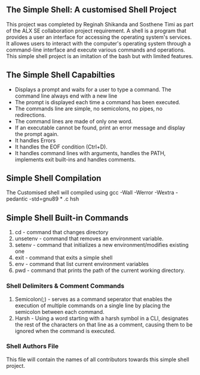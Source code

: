## The Simple Shell: A customised Shell Project
This project was completed by Reginah Shikanda and Sosthene Timi as part of the ALX SE collaboration project requirement. A shell is a program that provides a user an interface for accessing the operating system's services. It allowes users to interact with the computer's operating system through a command-line interface and execute various commands and operations. This simple shell project is an  imitation of the bash but with limited features.

## The Simple Shell Capabilties
* Displays a prompt and waits for a user to type a command. The command line always end with a new line
* The prompt is displayed each time a command has been executed.
* The commands line are simple, no semicolons, no pipes, no redirections.
* The command lines are made of only one word.
* If an executable cannot be found, print an error message and display the prompt again.
* It handles Errors
* It handles the EOF condition (Ctrl+D).
* It handles command lines with arguments, handles the PATH, implements exit built-ins and handles comments.

## Simple Shell Compilation
The Customised shell will compiled using gcc -Wall -Werror -Wextra -pedantic -std=gnu89 * .c hsh

## Simple Shell Built-in Commands
1. cd - command that changes directory
2. unsetenv - command that removes an environment variable.
3. setenv - command that initializes a new environment/modifies existing one
4. exit - command that exits a simple shell
5. env - command that list current environment variables
6. pwd - command that prints the path of the current working directory.

### Shell Delimiters & Comment Commands
1. Semicolon(;) - serves as a command seperator that enables the execution of multiple commands on a single line by placing the semicolon between each command.
2. Harsh - Using a word starting with a harsh symbol in a CLI, designates the rest of the characters on that line as a comment, causing them to be ignored when the command is executed.
### Shell Authors File
This file will contain the names of all contributors towards this simple shell project.
